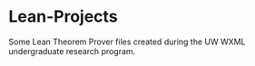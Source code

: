 # Lean-Projects

Some Lean Theorem Prover files created during the UW WXML undergraduate research program.
